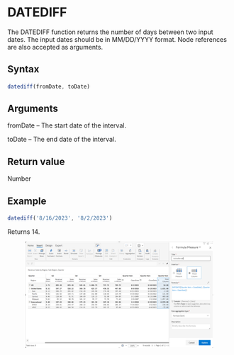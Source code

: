 # DATEDIFF

The DATEDIFF function returns the number of days between two input dates. The input dates should be in MM/DD/YYYY format. Node references are also accepted as arguments.

## Syntax

```javascript
datediff(fromDate, toDate)
```

## Arguments

fromDate – The start date of the interval.

toDate – The end date of the interval.

## Return value

Number

## Example

```javascript
datediff('8/16/2023', '8/2/2023')
```

Returns 14.

<figure><img src="../../.gitbook/assets/image (217).png" alt=""><figcaption></figcaption></figure>
